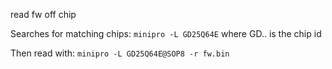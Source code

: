 
read fw off chip

Searches for matching chips:
`minipro -L GD25Q64E`
where GD.. is the chip id

Then read with:
`minipro -L GD25Q64E@SOP8 -r fw.bin`


